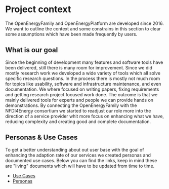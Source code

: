 # Project context

The OpenEnergyFamily and OpenEnergyPlatform are developed since 2016. We want to outline the context and some constrains in this section to clear some assumptions which have been made frequently by users.

## What is our goal

Since the beginning of development many features and software tools have been delivered, still there is many room for improvement. Since we did mostly research work we developed a wide variety of tools which all solve specific research questions. In the process there is mostly not much room for topics like usability, software and infrastructure maintenance, and even documentation. We where focused on writing papers, fixing requirements and getting research project focused work done. The outcome is that we mainly delivered tools for experts and people we can provide hands on demonstrations. By connecting the OpenEnergyFamily with the NFDI4Energy consortium we started to readjust our role more into the direction of a service provider whit more focus on enhancing what we have, reducing complexity and creating good and complete documentation.

## Personas & Use Cases

To get a better understanding about out user base with the goal of enhancing the adaption rate of our services we created personas and documented use cases. Below you can find the links, keep in mind these are "living" documents which will have to be updated from time to time.

- [Use Cases](https://openenergyplatform.github.io/organisation/family_community/personas/use-cases/)
- [Personas](https://openenergyplatform.github.io/organisation/family_community/personas/personas/)

